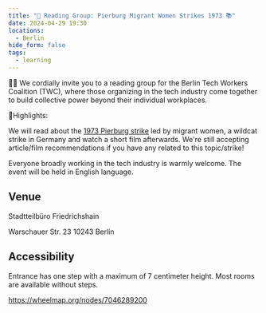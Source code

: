```yaml
---
title: "🎉 Reading Group: Pierburg Migrant Women Strikes 1973 📚"
date: 2024-04-29 19:30
locations:
  - Berlin
hide_form: false
tags:
  - learning
---
```

🧚‍♂️ We cordially invite you to a reading group for the Berlin Tech Workers Coalition (TWC), where those organizing in the tech industry come together to build collective power beyond their individual workplaces.

💫Highlights:

We will read about the [1973 Pierburg strike](https://domid.org/en/news/pierburg-strike-solidarity-among-workers/) led by migrant women, a wildcat strike in Germany and watch a short film afterwards. We're still accepting article/film recommendations if you have any related to this topic/strike!

Everyone broadly working in the tech industry is warmly welcome. The event will be held in English language.

## Venue

Stadtteilbüro Friedrichshain

Warschauer Str. 23
10243 Berlin

## Accessibility

Entrance has one step with a maximum of 7 centimeter height. Most rooms are available without steps.

<https://wheelmap.org/nodes/7046289200>
